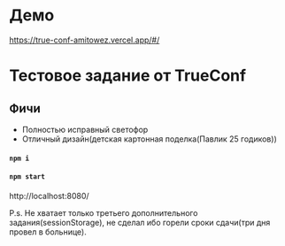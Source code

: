 # Демо
https://true-conf-amitowez.vercel.app/#/

# Тестовое задание от TrueConf
## Фичи
- Полностью исправный светофор 
- Отличный дизайн(детская картонная поделка(Павлик 25 годиков))
#### `npm i `
#### `npm start`
http://localhost:8080/

P.s. Не хватает только третьего дополнительного задания(sessionStorage), не сделал ибо горели сроки сдачи(три дня провел в больнице).
